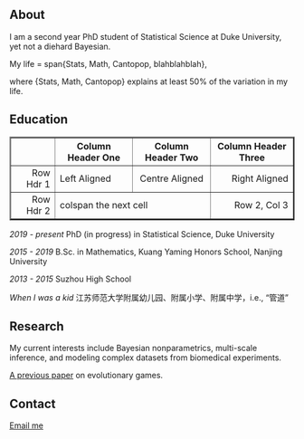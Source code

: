 ## About

I am a second year PhD student of Statistical Science at Duke University, yet not a diehard Bayesian.

My life = span{Stats, Math, Cantopop, blahblahblah}, 

where {Stats, Math, Cantopop} explains at least 50% of the variation in my life.

## Education

<table border="2" width="0">
    <tr>
        <th></th><th>Column Header One</th><th>Column Header Two</th><th>Column Header Three</th>
    </tr>
    <tr>
    	<td align="right">Row Hdr 1</td><td align="left">Left Aligned</td><td align="center">Centre Aligned</td><td align="right">Right Aligned</td>
    </tr>
    <tr>
    	<td align="right">Row Hdr 2</td><td colspan="2" align="left">colspan the next cell</td><td align="right">Row 2, Col 3</td>
    </tr>
  </table>

_2019 - present_    PhD (in progress) in Statistical Science, Duke University 

_2015 - 2019_       B.Sc. in Mathematics, Kuang Yaming Honors School, Nanjing University

_2013 - 2015_       Suzhou High School 

_When I was a kid_  江苏师范大学附属幼儿园、附属小学、附属中学，i.e., “管道”


## Research

My current interests include Bayesian nonparametrics, multi-scale inference, and modeling complex datasets from biomedical experiments. 

[A previous paper](https://pubmed.ncbi.nlm.nih.gov/30056505/) on evolutionary games.

## Contact

[Email me](mailto:zw122@duke.edu)


